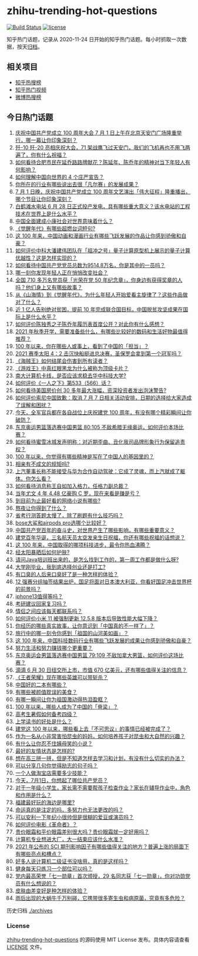 # zhihu-trending-hot-questions

[![Build Status](https://github.com/justjavac/zhihu-trending-hot-questions/workflows/ci/badge.svg?branch=master)](https://github.com/justjavac/zhihu-trending-hot-questions/actions)
[![license](https://img.shields.io/github/license/justjavac/zhihu-trending-hot-questions)](https://github.com/justjavac/zhihu-trending-hot-questions/blob/master/LICENSE)

知乎热门话题，记录从 2020-11-24 日开始的知乎热门话题。每小时抓取一次数据，按天[归档](./archives)。

## 相关项目

- [知乎热搜榜](https://github.com/justjavac/zhihu-trending-top-search)
- [知乎热门视频](https://github.com/justjavac/zhihu-trending-hot-video)
- [微博热搜榜](https://github.com/justjavac/weibo-trending-hot-search)

## 今日热门话题

<!-- BEGIN -->
<!-- 最后更新时间 Fri Jul 02 2021 12:02:01 GMT+0800 (China Standard Time) -->

1. [庆祝中国共产党成立 100 周年大会 7 月 1
   日上午在北京天安门广场隆重举行，哪一幕让你印象深刻？](https://www.zhihu.com/question/469219832)
2. [歼-10 歼-20 亮相庆祝大会，71
   架战鹰飞过天安门，我们的飞机再也不用飞两遍了，你有什么祝福？](https://www.zhihu.com/question/469230952)
3. [如何看待合肥市民在延乔路路牌献花？陈延年、陈乔年的精神对当下年轻人有何影响？](https://www.zhihu.com/question/469128325)
4. [如何理解中国向世界的 4 个庄严宣告？](https://www.zhihu.com/question/469269512)
5. [你所在的行业有哪些说出去很「凡尔赛」的发展成果？](https://www.zhihu.com/question/447184680)
6. [7 月 1 日晚，庆祝中国共产党成立 100
   周年文艺演出「伟大征程」隆重播出，哪个节目让你印象深刻？](https://www.zhihu.com/question/469370926)
7. [白鹤滩水电站 6 月 28
   日正式投产发电，具有哪些重大意义？该水电站的工程技术在世界上是什么水平？](https://www.zhihu.com/question/468406905)
8. [中国全面建成小康社会对世界意味着什么？](https://www.zhihu.com/question/469243529)
9. [《觉醒年代》有哪些超燃台词短句?](https://www.zhihu.com/question/463340352)
10. [这 100
    年来，中国动画和漫画行业有哪些飞跃发展的作品让你感到骄傲和自豪？](https://www.zhihu.com/question/469245060)
11. [如何评价中科大潘建伟团队在「祖冲之号」量子计算原型机上展示的量子计算优越性？这是怎样实现的？](https://www.zhihu.com/question/468741820)
12. [如何看待中国共产党党员总数为9514.8万名，你是其中的一员吗？](https://www.zhihu.com/question/469009557)
13. [哪一刻你发现年轻人正在悄悄改变社会？](https://www.zhihu.com/question/447184915)
14. [全国 710 多万名党员获「光荣在党 50
    年纪念章」，你身边有获得奖章的人吗？他们身上又有哪些故事？](https://www.zhihu.com/question/469220759)
15. [从《山海情》到《觉醒年代》，为什么年轻人开始爱看主旋律了？这些作品做对了什么？](https://www.zhihu.com/question/469250416)
16. [近 1 亿人告别绝对贫困，提前 10
    年完成联合国目标，中国脱贫攻坚成果在国际上是什么水平？](https://www.zhihu.com/question/446264543)
17. [如何评价陈独秀之子陈乔年履历表首度公开？对此你有什么感想？](https://www.zhihu.com/question/464933522)
18. [2021
    年秋季开学，需要准备些什么，有哪些比较好的数码和生活好物最值得推荐？](https://www.zhihu.com/question/468815943)
19. [100 年以来，你在哪些人或事上，看到了中国的「担当」？](https://www.zhihu.com/question/469083054)
20. [2021 赛季太阳 4：2
    击沉快船挺进总决赛，圣保罗会拿到第一个冠军吗？](https://www.zhihu.com/question/469262115)
21. [《海贼王》如何结尾会伤害到所有读者？](https://www.zhihu.com/question/453888306)
22. [《游戏王》中真红眼黑龙为什么被称为顶级卡片？](https://www.zhihu.com/question/24348322)
23. [南大计算机卡线，是否应该求稳去华中科技大学?](https://www.zhihu.com/question/467391928)
24. [如何评价《一人之下》第533（566）话？](https://www.zhihu.com/question/469386521)
25. [如何看待美国房价创 30 多年最大涨幅，资深投资者发出泡沫警告?](https://www.zhihu.com/question/468992825)
26. [如何评价索尼中国致歉：取消 7 月 7
    日相关活动安排，日期的选择给大家造成了误解和困扰？](https://www.zhihu.com/question/469292670)
27. [今天，全军官兵都在各自战位上庆祝建党 100
    周年，有没有哪个精彩瞬间让你破防？](https://www.zhihu.com/question/469245739)
28. [东京奥运男篮落选赛中国男篮 80:105
    不敌希腊无缘奥运，如何评价本场比赛？](https://www.zhihu.com/question/469450593)
29. [如何看待蜜雪冰城发声明称：对近期歪曲、丑化我司品牌形象行为保留追责权？](https://www.zhihu.com/question/469115341)
30. [100 年以来，你觉得有哪些精神是写在了中国人的基因里的？](https://www.zhihu.com/question/468804235)
31. [相亲有不成文的规矩吗?](https://www.zhihu.com/question/453068049)
32. [上汽董事长称不能接受与华为合作自动驾驶：它成了灵魂，而上汽就成了躯体。你怎么看？](https://www.zhihu.com/question/469323054)
33. [如何看待消息称王自如加入格力，任格力副总裁？](https://www.zhihu.com/question/465492294)
34. [当年尤文 4 年 4.48 亿豪购 C 罗，现在来看是赚是亏？](https://www.zhihu.com/question/460546114)
35. [到目前为止最好看的网络小说有哪些?](https://www.zhihu.com/question/309401257)
36. [熬夜让你得到了什么？](https://www.zhihu.com/question/466329074)
37. [省考行测答题太慢了，除了刷题有什么技巧吗？](https://www.zhihu.com/question/378474843)
38. [bose大鲨和airpods pro选哪个比较好？](https://www.zhihu.com/question/448283010)
39. [中国共产党百年的奋斗史，对世界产生了哪些影响，有哪些重要意义？](https://www.zhihu.com/question/469274581)
40. [建党百年华诞，三名航天员太空发来生日祝福，你还有哪些祝福的话想说？](https://www.zhihu.com/question/469119958)
41. [这 100 年来，中国取得的哪项科技进步，最令你热血沸腾？](https://www.zhihu.com/question/469247582)
42. [经太阳暴晒后如何护肤?](https://www.zhihu.com/question/459581662)
43. [请问Java培训班出来的，是怎么找到工作的，第一周工作都是做什么呀?](https://www.zhihu.com/question/445535341)
44. [大学刚毕业，我到底选择创业还是打工?](https://www.zhihu.com/question/463825926)
45. [有口臭的人后来口臭好了是一种怎样的体验？](https://www.zhihu.com/question/39027318)
46. [12
    强赛分组抽签结果出炉，国足将面对日本澳大利亚，你看好国足冲击世界杯的前景吗？](https://www.zhihu.com/question/469309297)
47. [iphone13值得等吗？](https://www.zhihu.com/question/445568012)
48. [考研建议回家复习吗？](https://www.zhihu.com/question/436085854)
49. [情侣之间应该每天都联系吗？](https://www.zhihu.com/question/447408356)
50. [如何评价小米 11 被强制更新 12.5.8
    版本后导致性能大幅下降？](https://www.zhihu.com/question/466557336)
51. [你经历的哪些真实故事，让你意识到「中国真的不一样了」？](https://www.zhihu.com/question/429896850)
52. [旅行中的哪一刻令你感到「祖国的山河美如画」？](https://www.zhihu.com/question/468764145)
53. [这 100
    年来，中国科技数码行业有哪些飞跃发展的成果让你感到骄傲和自豪？](https://www.zhihu.com/question/468832684)
54. [努力生活和努力赚钱哪个更重要？](https://www.zhihu.com/question/466534018)
55. [东京奥运会男篮落选赛中国男篮 79:109
    不敌加拿大男篮，如何评价这场比赛？](https://www.zhihu.com/question/469226684)
56. [滴滴 6 月 30 日纽交所上市，市值 670
    亿美元，还有哪些值得关注的信息？](https://www.zhihu.com/question/469170831)
57. [《王者荣耀》现在哪些英雄可以带斩杀？](https://www.zhihu.com/question/466600116)
58. [中国好的二本有哪些？](https://www.zhihu.com/question/282553012)
59. [有哪些被颜值耽误的美食？](https://www.zhihu.com/question/463302536)
60. [有哪一瞬间让你为祖国激动得热泪盈眶？](https://www.zhihu.com/question/276636947)
61. [100 年以来，哪些人成为了中国的「脊梁」？](https://www.zhihu.com/question/469067940)
62. [高考生暑假如何备考四级？](https://www.zhihu.com/question/464509224)
63. [上学读书的好处是什么？](https://www.zhihu.com/question/466708151)
64. [建党这 100
    年以来，哪些看上去「不可思议」的事情已经被完成了？](https://www.zhihu.com/question/468798487)
65. [作为一名从小非常害怕昆虫的妈妈，如何培养孩子对昆虫和大自然的兴趣？](https://www.zhihu.com/question/468299114)
66. [有什么让你忍不住姨母笑的小说？](https://www.zhihu.com/question/443447926)
67. [最好的友情状态是怎样的?](https://www.zhihu.com/question/24091183)
68. [想在高三拼一拼，但是不知道怎样去学习和计划，有没有什么切实的办法？](https://www.zhihu.com/question/467995879)
69. [可以分享几句你觉得励志的句子吗？](https://www.zhihu.com/question/462684741)
70. [一个人做淘宝店需要多少技能？](https://www.zhihu.com/question/21030919)
71. [今天，7月1日，你想起了哪位共产党员？](https://www.zhihu.com/question/469216571)
72. [对于一年级小学生，家长需不需要帮孩子检查作业？家长在辅导作业中，角色和作用是什么？](https://www.zhihu.com/question/466551332)
73. [福建最好玩的海边是哪里?](https://www.zhihu.com/question/463975941)
74. [命运真的是注定的吗，多努力也无法更改的吗？](https://www.zhihu.com/question/468059308)
75. [可以安利一下年纪小很帅但是很糊的爱豆或演员吗？](https://www.zhihu.com/question/458588894)
76. [如何评价电影《革命者》？](https://www.zhihu.com/question/457600870)
77. [贵价眼霜和平价眼霜差别很大吗？贵价眼霜就一定好用吗？](https://www.zhihu.com/question/309788732)
78. [计算机专业想进大厂，大一结束应该什么水准？](https://www.zhihu.com/question/450241362)
79. [2021 年公布的 SCI
    期刊影响因子有哪些值得关注的地方？普遍上涨的局面下有哪些亮点和槽点？](https://www.zhihu.com/question/469074125)
80. [好多人说计算机二级证书没啥用，真的是这样吗？](https://www.zhihu.com/question/432050455)
81. [健身每天只练习一个部位可以吗？](https://www.zhihu.com/question/402800360)
82. [党内最高荣誉「七一勋章」首次颁授，29
    名同志获「七一勋章」，你对功勋党员有什么想说的？](https://www.zhihu.com/question/468683456)
83. [皮肤由差变好是种怎样的体验？](https://www.zhihu.com/question/37375085)
84. [雨后出现的大蜗牛千万别碰，它携带很多寄生虫和病原菌，究竟有多危险？](https://www.zhihu.com/question/468733508)

<!-- END -->

历史归档 [./archives](./archives)

### License

[zhihu-trending-hot-questions](https://github.com/justjavac/zhihu-trending-hot-questions)
的源码使用 MIT License 发布。具体内容请查看 [LICENSE](./LICENSE) 文件。

